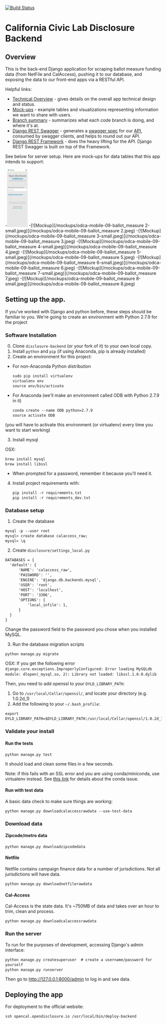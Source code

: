 [![Build
Status](https://travis-ci.org/caciviclab/disclosure-backend.svg?branch=master)](https://travis-ci.org/caciviclab/disclosure-backend)

California Civic Lab Disclosure Backend
==================================================

## Overview

This is the back-end Django application for scraping ballot measure funding data (from NetFile and CalAccess), pushing it to our database, and exposing the data to our front-end apps via a RESTful API.

Helpful links:
* [Technical Overview](https://github.com/caciviclab/caciviclab.github.io/wiki/Technical%20Overview) - gives details on the overall app technical design and status.
* [Mock-ups](https://github.com/caciviclab/caciviclab.github.io/wiki/Mock-ups) - example tables and visualizations representing information we want to share with users.
* [Branch summary](https://github.com/caciviclab/caciviclab.github.io/wiki/Branch%20summary) - summarizes what each code branch is doing, and where it's at.
* [Django REST Swagger](http://django-rest-swagger.readthedocs.org/en/latest/index.html) - generates a [swagger spec](http://swagger.io/) for our [API](http://admin.caciviclab.org/docs/), consumed by swagger clients, and helps to round out our API.
* [Django REST Framework](http://www.django-rest-framework.org/) - does the heavy lifting for the API. Django REST Swagger is built on top of the Framework.

See below for server setup. Here are mock-ups for data tables that this app intends to support:

-[![Mockup](/mockups/odca-mobile-09-ballot_measure-small.jpeg)](/mockups/odca-mobile-09-ballot_measure.jpeg)
-[![Mockup](/mockups/odca-mobile-09-ballot_measure 2-small.jpeg)](/mockups/odca-mobile-09-ballot_measure 2.jpeg)
-[![Mockup](/mockups/odca-mobile-09-ballot_measure 3-small.jpeg)](/mockups/odca-mobile-09-ballot_measure 3.jpeg)
-[![Mockup](/mockups/odca-mobile-09-ballot_measure 4-small.jpeg)](/mockups/odca-mobile-09-ballot_measure 4.jpeg)
-[![Mockup](/mockups/odca-mobile-09-ballot_measure 5-small.jpeg)](/mockups/odca-mobile-09-ballot_measure 5.jpeg)
-[![Mockup](/mockups/odca-mobile-09-ballot_measure 6-small.jpeg)](/mockups/odca-mobile-09-ballot_measure 6.jpeg)
-[![Mockup](/mockups/odca-mobile-09-ballot_measure 7-small.jpeg)](/mockups/odca-mobile-09-ballot_measure 7.jpeg)
-[![Mockup](/mockups/odca-mobile-09-ballot_measure 8-small.jpeg)](/mockups/odca-mobile-09-ballot_measure 8.jpeg)

## Setting up the app.

If you've worked with Django and python before, these steps should be familiar to you.
We're going to create an environment with Python 2.7.9 for the project


### Software Installation

0. Clone `disclosure-backend` (or your fork of it) to your own local copy.
1. Install `python` and `pip` (if using Anaconda, pip is already installed)
2. Create an environment for this project:
  * For non-Anaconda Python distribution
    ```
    sudo pip install virtualenv
    virtualenv env
    source env/bin/activate
    ```

  * For Anaconda (we'll make an environment called ODB with Python 2.7.9 in it)
    ```
    conda create --name ODB python=2.7.9
    source activate ODB
    ```

  (you will have to activate this environment (or virtualenv) every time you want to start working)

3. Install mysql

  OSX:
   ```
   brew install mysql
   brew install libssl
   ```
  * When prompted for a password, remember it because you'll need it.

4. Install project requirements with:
   ```
   pip install -r requirements.txt
   pip install -r requirements_dev.txt
   ```


### Database setup

1. Create the database
  ```
  mysql -p --user root
  mysql> create database calaccess_raw;
  mysql> \q
  ```

2. Create `disclosure/settings_local.py`

  ```
  DATABASES = {
    'default': {
        'NAME': 'calaccess_raw',
        'PASSWORD': '',
        'ENGINE': 'django.db.backends.mysql',
        'USER': 'root',
        'HOST': 'localhost',
        'PORT': '3306',
        'OPTIONS': {
            'local_infile': 1,
        }
    }
  }
  ```

  Change the password field to the password you chose when you installed MySQL.


3. Run the database migration scripts
  ```
  python manage.py migrate
  ```

  OSX: If you get the following error `django.core.exceptions.ImproperlyConfigured: Error loading MySQLdb module: dlopen(_mysql.so, 2): Library not loaded: libssl.1.0.0.dylib`

  Then, you need to add openssl to your `DYLD_LIBRARY_PATH`:
  1. Go to `/usr/local/Cellar/openssl/`, and locate your directory (e.g. 1.0.2d_1)
  2. Add the following to your `~/.bash_profile`:
   ```
   export DYLD_LIBRARY_PATH=$DYLD_LIBRARY_PATH:/usr/local/Cellar/openssl/1.0.2d_1/lib
   ```


### Validate your install

#### Run the tests

```
python manage.py test
```

It should load and clean some files in a few seconds.

Note: if this fails with an SSL error and you are using conda/miniconda, use virtualenv instead. See [this link](https://groups.google.com/a/continuum.io/forum/#!topic/conda/Fqv93VKQXAc) for details about the conda issue.

#### Run with test data

A basic data check to make sure things are working:

```
python manage.py downloadcalaccessrawdata --use-test-data
```


### Download data

#### Zipcode/metro data

```
python manage.py downloadzipcodedata
```

#### Netfile

Netfile contains campaign finance data for a number of jurisdictions. Not all
jurisdictions will have data.

```
python manage.py downloadnetfilerawdata
```

#### Cal-Access

Cal-Access is the state data. It's ~750MB of data and takes over an hour to
trim, clean and process.

```
python manage.py downloadcalaccessrawdata
```


### Run the server

To run for the purposes of development, accessing Django's admin interface:

```
python manage.py createsuperuser  # create a username/password for yourself
python manage.py runserver
```

Then go to http://127.0.0.1:8000/admin to log in and see data.


## Deploying the app

For deployment to the official website:

```
ssh opencal.opendisclosure.io /usr/local/bin/deploy-backend
```
